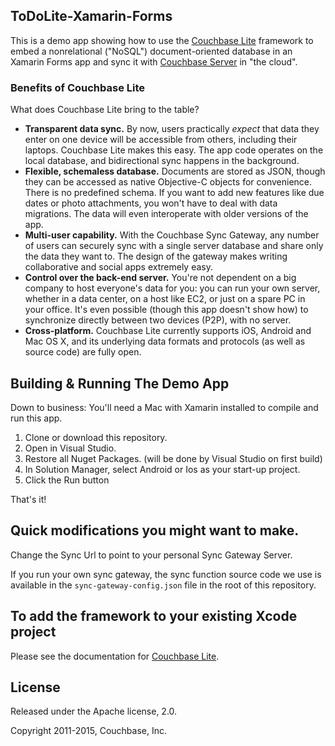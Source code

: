 ## ToDoLite-Xamarin-Forms
This is a demo app showing how to use the [Couchbase Lite][CBL] framework to embed a nonrelational ("NoSQL") document-oriented database in an Xamarin Forms app and sync it with [Couchbase Server][CBS] in "the cloud".


### Benefits of Couchbase Lite

What does Couchbase Lite bring to the table?

* **Transparent data sync.** By now, users practically _expect_ that data they enter on one device will be accessible from others, including their laptops. Couchbase Lite makes this easy. The app code operates on the local database, and bidirectional sync happens in the background.
* **Flexible, schemaless database.** Documents are stored as JSON, though they can be accessed as native Objective-C objects for convenience. There is no predefined schema. If you want to add new features like due dates or photo attachments, you won't have to deal with data migrations. The data will even interoperate with older versions of the app.
* **Multi-user capability.** With the Couchbase Sync Gateway, any number of users can securely sync with a single server database and share only the data they want to. The design of the gateway makes writing collaborative and social apps extremely easy.
* **Control over the back-end server.** You're not dependent on a big company to host everyone's data for you: you can run your own server, whether in a data center, on a host like EC2, or just on a spare PC in your office. It's even possible (though this app doesn't show how) to synchronize directly between two devices (P2P), with no server.
* **Cross-platform.** Couchbase Lite currently supports iOS, Android and Mac OS X, and its underlying data formats and protocols (as well as source code) are fully open.


## Building & Running The Demo App

Down to business: You'll need a Mac with Xamarin installed to compile and run this app.

1. Clone or download this repository.
2. Open in Visual Studio.
3. Restore all Nuget Packages. (will be done by Visual Studio on first build)
4. In Solution Manager, select Android or Ios as your start-up project.
6. Click the Run button

That's it! 

## Quick modifications you might want to make.
Change the Sync Url to point to your personal Sync Gateway Server.

If you run your own sync gateway, the sync function source code we use is available in the `sync-gateway-config.json` file in the root of this repository.

## To add the framework to your existing Xcode project

Please see the documentation for [Couchbase Lite][CBL].


## License

Released under the Apache license, 2.0.

Copyright 2011-2015, Couchbase, Inc.


[CBL]: https://github.com/couchbase/Couchbase-Lite-iOS/
[CBS]: http://www.couchbase.com/couchbase-server/overview
[TODO_PHONEGAP]: https://github.com/couchbaselabs/TodoLite-PhoneGap
[LIST]: https://groups.google.com/group/mobile-couchbase
[CBL_DOWNLOAD]: http://www.couchbase.com/download#cb-mobile
[CBL_BUILD]: https://github.com/couchbase/couchbase-lite-ios/wiki/Building-Couchbase-Lite